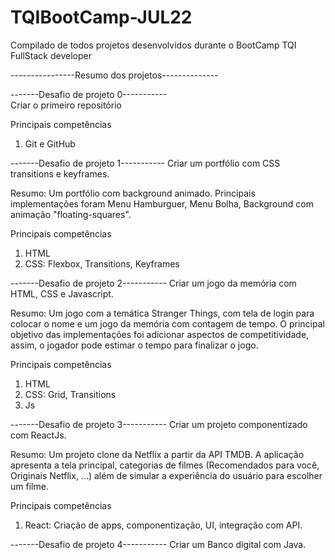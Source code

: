 # TQIBootCamp-JUL22
Compilado de todos projetos desenvolvidos durante o BootCamp TQI FullStack developer

----------------Resumo dos projetos--------------


-------Desafio de projeto 0----------- <br/>
Criar o primeiro repositório

Principais competências
1. Git e GitHub

-------Desafio de projeto 1-----------
Criar um portfólio com CSS transitions e keyframes.

Resumo: Um portfólio com background animado. Principais implementações foram Menu Hamburguer, Menu Bolha, Background com animação "floating-squares". 

Principais competências
1. HTML
2. CSS: Flexbox, Transitions, Keyframes


-------Desafio de projeto 2-----------
Criar um jogo da memória com HTML, CSS e Javascript.

Resumo: Um jogo com a temática Stranger Things, com tela de login para colocar o nome e um jogo da memória com contagem de tempo. O principal objetivo das implementações foi adicionar aspectos de competitividade, assim, o jogador pode estimar o tempo para finalizar o jogo. 


Principais competências
1. HTML
2. CSS: Grid, Transitions
3. Js


-------Desafio de projeto 3-----------
Criar um projeto componentizado com ReactJs. 

Resumo: Um projeto clone da Netflix a partir da API TMDB. A aplicação apresenta a tela principal, categorias de filmes (Recomendados para você, Originais Netflix, ...) além de simular a experiência do usuário para escolher um filme. 

Principais competências
1. React: Criação de apps, componentização, UI, integração com API. 


-------Desafio de projeto 4-----------
Criar um Banco digital com Java. 


